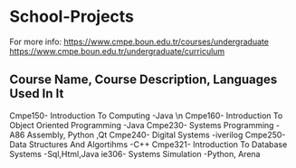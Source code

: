 # School-Projects

For more info:
https://www.cmpe.boun.edu.tr/courses/undergraduate
https://www.cmpe.boun.edu.tr/undergraduate/curriculum


Course Name, Course Description, Languages Used In It
-----------------------------------------------------
Cmpe150- Introduction To Computing                                -Java \n
Cmpe160- Introduction To Object Oriented Programming              -Java
Cmpe230- Systems Programming                                      -A86 Assembly, Python ,Qt
Cmpe240- Digital Systems                                          -iverilog
Cmpe250- Data Structures And Algortihms                           -C++
Cmpe321- Introduction To Database Systems                         -Sql,Html,Java
ie306- Systems Simulation                                         -Python, Arena
